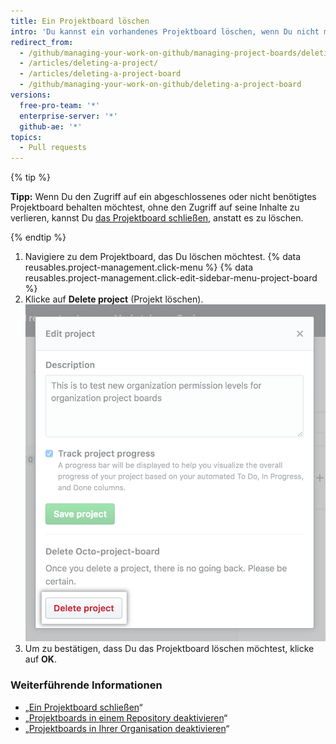 ```yaml
---
title: Ein Projektboard löschen
intro: 'Du kannst ein vorhandenes Projektboard löschen, wenn Du nicht mehr auf seine Inhalte zugreifen musst.'
redirect_from:
  - /github/managing-your-work-on-github/managing-project-boards/deleting-a-project-board
  - /articles/deleting-a-project/
  - /articles/deleting-a-project-board
  - /github/managing-your-work-on-github/deleting-a-project-board
versions:
  free-pro-team: '*'
  enterprise-server: '*'
  github-ae: '*'
topics:
  - Pull requests
---
```


{% tip %}

**Tipp:** Wenn Du den Zugriff auf ein abgeschlossenes oder nicht benötigtes Projektboard behalten möchtest, ohne den Zugriff auf seine Inhalte zu verlieren, kannst Du [das Projektboard schließen](/articles/closing-a-project-board), anstatt es zu löschen.

{% endtip %}

1. Navigiere zu dem Projektboard, das Du löschen möchtest.
{% data reusables.project-management.click-menu %}
{% data reusables.project-management.click-edit-sidebar-menu-project-board %}
4. Klicke auf **Delete project** (Projekt löschen). ![Schaltfläche „Delete project“ (Projekt löschen)](/assets/images/help/projects/delete-project-button.png)
5. Um zu bestätigen, dass Du das Projektboard löschen möchtest, klicke auf **OK**.

### Weiterführende Informationen

- „[Ein Projektboard schließen](/articles/closing-a-project-board)“
- „[Projektboards in einem Repository deaktivieren](/articles/disabling-project-boards-in-a-repository)“
- „[Projektboards in Ihrer Organisation deaktivieren](/articles/disabling-project-boards-in-your-organization)“
